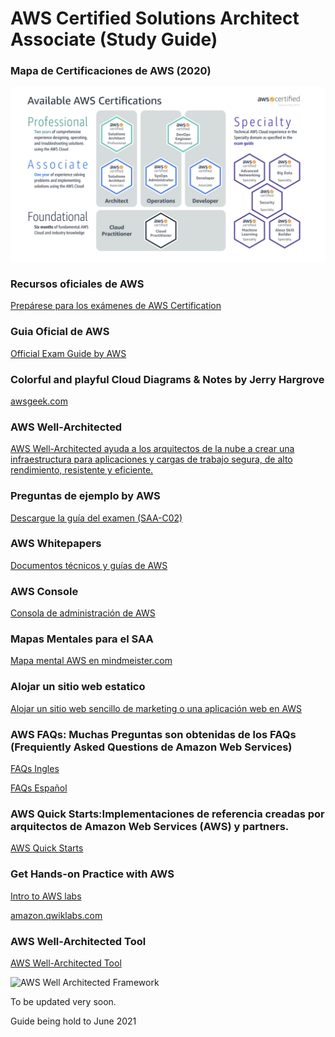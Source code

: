 # AWS Certified Solutions Architect Associate (Study Guide)

### Mapa de Certificaciones de AWS (2020)

![certs](aws-certs-map2.png)

### Recursos oficiales de AWS

[Prepárese para los exámenes de AWS Certification](https://aws.amazon.com/es/certification/certification-prep/?nc2=sb_ce_ep)

### Guia Oficial de AWS

[Official Exam Guide by AWS](https://d1.awsstatic.com/training-and-certification/docs-sa-assoc/AWS-Certified-Solutions-Architect-Associate_Exam-Guide.pdf)

### Colorful and playful Cloud Diagrams & Notes by Jerry Hargrove

[awsgeek.com](https://www.awsgeek.com/)

### AWS Well-Architected

[AWS Well-Architected ayuda a los arquitectos de la nube a crear una infraestructura para aplicaciones y cargas de trabajo segura, de alto rendimiento, resistente y eficiente.](https://aws.amazon.com/es/architecture/well-architected/?wa-lens-whitepapers.sort-by=item.additionalFields.sortDate&wa-lens-whitepapers.sort-order=desc)

### Preguntas de ejemplo by AWS
[Descargue la guía del examen (SAA-C02)](https://d1.awsstatic.com/training-and-certification/docs-sa-assoc/AWS-Certified-Solutions-Architect-Associate_Sample-Questions.pdf)


### AWS Whitepapers
[Documentos técnicos y guías de AWS](https://aws.amazon.com/es/whitepapers/?whitepapers-main.sort-by=item.additionalFields.sortDate&whitepapers-main.sort-order=desc)


### AWS Console
[Consola de administración de AWS](https://aws.amazon.com/es/console/)

### Mapas Mentales para el SAA
[Mapa mental AWS en mindmeister.com](https://www.mindmeister.com/es/1179061789/aws-certified-solutions-architect-associate)

### Alojar un sitio web estatico
[Alojar un sitio web sencillo de marketing o una aplicación web en AWS](https://aws.amazon.com/es/getting-started/hands-on/host-static-website/)

### AWS FAQs: Muchas Preguntas son obtenidas de los FAQs (Frequiently Asked Questions de Amazon Web Services)
[FAQs Ingles](https://aws.amazon.com/faqs/?nc1=h_ls)

[FAQs Español](https://aws.amazon.com/es/faqs/?nc1=h_ls)

### AWS Quick Starts:Implementaciones de referencia creadas por arquitectos de Amazon Web Services (AWS) y partners.

[AWS Quick Starts](https://aws.amazon.com/quickstart/?nc1=h_ls&solutions-all.sort-by=item.additionalFields.sortDate&solutions-all.sort-order=desc&awsf.filter-tech-category=*all&awsf.filter-industry=*all&awsf.filter-source-category=*all&awsf.filter-content-type=*all)

### Get Hands-on Practice with AWS

[Intro to AWS labs](https://aws.amazon.com/training/intro-to-aws-labs/)

[amazon.qwiklabs.com](https://amazon.qwiklabs.com/)

### AWS Well-Architected Tool
[AWS Well-Architected Tool](https://us-west-2.console.aws.amazon.com/wellarchitected/home?region=us-west-2#/welcome)

![AWS Well Architected Framework](waf-en-español.jpg)

To be updated very soon.

Guide being hold to June 2021


